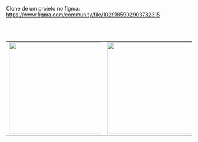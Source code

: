 Clone de um projeto no figma:  https://www.figma.com/community/file/1029185902903782315

 
<table style={border:"none"}><tr>
 <td><img src="https://user-images.githubusercontent.com/86307663/139106540-0da29048-b47b-4284-a871-17c0ffbc2163.png" width="250px" ></td>
 <br>
 <td><img src="https://user-images.githubusercontent.com/86307663/139106277-74fbdf97-c219-4b74-be7e-14615512864d.png" width="250px" ></td>
 <br>
 <td><img src="https://user-images.githubusercontent.com/86307663/139106256-e893b8f5-1e1c-4309-b031-fe414caf5c3f.png" width="250px" ></td>


 

